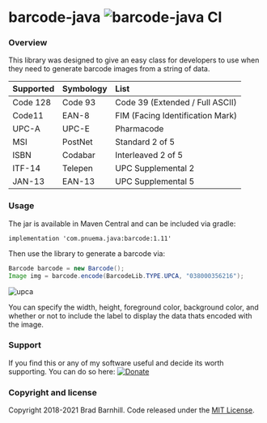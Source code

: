 # barcode-java ![barcode-java CI](https://github.com/barnhill/barcode-java/workflows/barcode-java%20CI/badge.svg)

### Overview ###
 
This library was designed to give an easy class for developers to use when they need to generate barcode images from a string of data.

|   Supported   |  Symbology    | List  |
| :------------- | :------------- | :-----|
| Code 128      | Code 93       | Code 39 (Extended / Full ASCII) |
| Code11        | EAN-8         | FIM (Facing Identification Mark) |
| UPC-A         | UPC-E         | Pharmacode   |
| MSI           | PostNet       | Standard 2 of 5 |
| ISBN          | Codabar       | Interleaved 2 of 5 |
| ITF-14        | Telepen       | UPC Supplemental 2 |
| JAN-13        | EAN-13        | UPC Supplemental 5 |

### Usage ###

The jar is available in Maven Central and can be included via gradle:
```Gradle
implementation 'com.pnuema.java:barcode:1.11'
```

Then use the library to generate a barcode via:

```Java
Barcode barcode = new Barcode();
Image img = barcode.encode(BarcodeLib.TYPE.UPCA, "038000356216");
```

![upca](https://user-images.githubusercontent.com/3878158/170283065-42d6c9f5-1e97-47dc-91da-f95ac68da909.jpg)

You can specify the width, height, foreground color, background color, and whether or not to include the label to display the data thats encoded with the image.

### Support ###
If you find this or any of my software useful and decide its worth supporting.  You can do so here:  [![Donate](https://img.shields.io/badge/Donate-PayPal-green.svg)](https://www.paypal.com/cgi-bin/webscr?cmd=_s-xclick&hosted_button_id=QKT9PSYTDNSXS)

### Copyright and license ###

Copyright 2018-2021 Brad Barnhill. Code released under the [MIT License](https://github.com/bbarnhill/barcode-java/blob/master/LICENSE).
